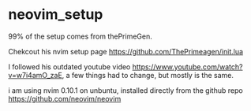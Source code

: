 # neovim_setup

99% of the setup comes from thePrimeGen.

Chekcout his nvim setup page https://github.com/ThePrimeagen/init.lua

I followed his outdated youtube video https://www.youtube.com/watch?v=w7i4amO_zaE, a few things had to change, but mostly is the same.

i am using nvim 0.10.1 on unbuntu, installed directly from the github repo https://github.com/neovim/neovim
